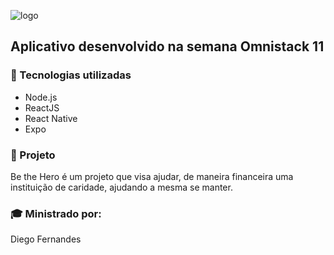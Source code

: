  ![logo](https://user-images.githubusercontent.com/58996814/77831621-117bde00-710f-11ea-9296-f80a5d0898e4.png)

<h2>Aplicativo desenvolvido na semana Omnistack 11</h2>
  
<h3>🚀 Tecnologias utilizadas</h3>
  
<ul>
<li>Node.js</li> 
<li>ReactJS</li> 
<li>React Native</li> 
<li>Expo</li> 
</ul>

<hgroup>
<h3>📘 Projeto</h3>
  
Be the Hero é um projeto que visa ajudar, de maneira financeira uma instituição de caridade, ajudando a mesma se manter.
</hgroup>

<h3>🎓 Ministrado por:</h3>

Diego Fernandes
